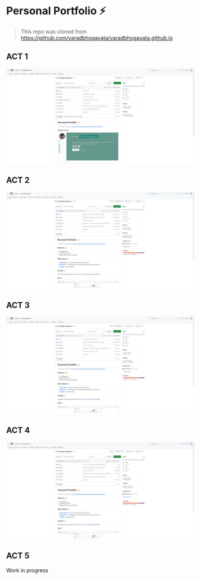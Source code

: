# Personal Portfolio ⚡️ 
> This repo was cloned from https://github.com/varadbhogayata/varadbhogayata.github.io

## ACT 1
![Screen of Act 1](assets/img/actionRepoImages/act1.png)

## ACT 2
![Screen of Act 2](assets/img/actionRepoImages/act2.png)

## ACT 3
![Screen of Act 3](assets/img/actionRepoImages/act3.png)

## ACT 4
![Screen of Act 4](assets/img/actionRepoImages/act4.png)

## ACT 5
Work in progress
